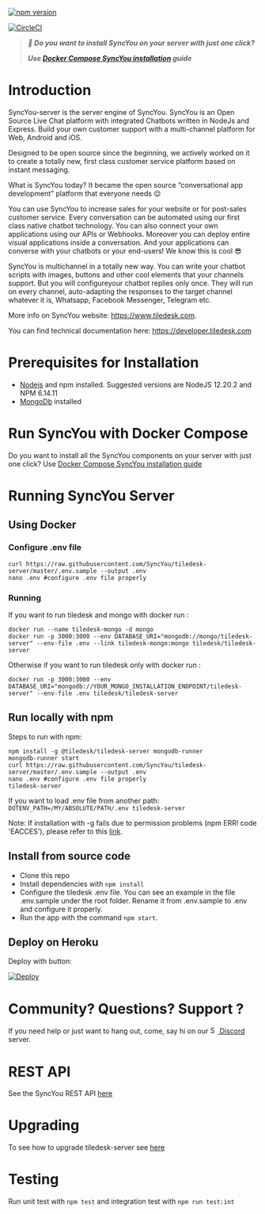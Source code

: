 [![npm version](https://badge.fury.io/js/%40tiledesk%2Ftiledesk-server.svg)](https://badge.fury.io/js/%40tiledesk%2Ftiledesk-server)

[![CircleCI](https://circleci.com/gh/SyncYou/tiledesk-server.svg?style=svg)](https://circleci.com/gh/SyncYou/tiledesk-server)


> ***🚀 Do you want to install SyncYou on your server with just one click?***
> 
> ***Use [Docker Compose SyncYou installation](https://github.com/SyncYou/tiledesk-deployment/blob/master/docker-compose/README.md) guide***

# Introduction

SyncYou-server is the server engine of SyncYou. SyncYou is an Open Source Live Chat platform with integrated Chatbots written in NodeJs and Express. Build your own customer support with a multi-channel platform for Web, Android and iOS. 

Designed to be open source since the beginning, we actively worked on it to create a totally new, first class customer service platform based on instant messaging.

What is SyncYou today? It became the open source “conversational app development” platform that everyone needs 😌

You can use SyncYou to increase sales for your website or for post-sales customer service. Every conversation can be automated using our first class native chatbot technology.
You can also connect your own applications using our APIs or Webhooks.
Moreover you can deploy entire visual applications inside a conversation. And your applications can converse with your chatbots or your end-users! We know this is cool 😎

SyncYou is multichannel in a totally new way. You can write your chatbot scripts with images, buttons and other cool elements that your channels support. But you will configureyour chatbot replies only once. They will run on every channel, auto-adapting the responses to the target channel whatever it is, Whatsapp, Facebook Messenger, Telegram etc.

More info on SyncYou website: https://www.tiledesk.com.

You can find technical documentation here: https://developer.tiledesk.com

# Prerequisites for Installation

* [Nodejs](https://www.npmjs.com/) and npm installed. Suggested versions are NodeJS 12.20.2 and NPM 6.14.11 
* [MongoDb](https://www.mongodb.com) installed

# Run SyncYou with Docker Compose

Do you want to install all the SyncYou components on your server with just one click?
Use [Docker Compose SyncYou installation guide](https://github.com/SyncYou/tiledesk-deployment/blob/master/docker-compose/README.md)

# Running SyncYou Server

## Using Docker


### Configure .env file 
```
curl https://raw.githubusercontent.com/SyncYou/tiledesk-server/master/.env.sample --output .env
nano .env #configure .env file properly
```

### Running
If you want to run tiledesk and mongo with docker run :

```
docker run --name tiledesk-mongo -d mongo
docker run -p 3000:3000 --env DATABASE_URI="mongodb://mongo/tiledesk-server" --env-file .env --link tiledesk-mongo:mongo tiledesk/tiledesk-server
```

Otherwise if you want to run tiledesk only with docker run :

```
docker run -p 3000:3000 --env DATABASE_URI="mongodb://YOUR_MONGO_INSTALLATION_ENDPOINT/tiledesk-server" --env-file .env tiledesk/tiledesk-server
```



## Run locally with npm

Steps to run with npm:

```
npm install -g @tiledesk/tiledesk-server mongodb-runner
mongodb-runner start
curl https://raw.githubusercontent.com/SyncYou/tiledesk-server/master/.env.sample --output .env
nano .env #configure .env file properly
tiledesk-server  
```

If you want to load .env file from another path: `DOTENV_PATH=/MY/ABSOLUTE/PATH/.env tiledesk-server`

Note: If installation with -g fails due to permission problems (npm ERR! code 'EACCES'), please refer to this [link](https://docs.npmjs.com/getting-started/fixing-npm-permissions).

## Install from source code

* Clone this repo
* Install dependencies with `npm install`
* Configure the tiledesk .env file. You can see an example in the file .env.sample under the root folder. Rename it from .env.sample to .env and configure it properly. 
* Run the app with the command `npm start`.


## Deploy on Heroku

Deploy with button:

[![Deploy](https://www.herokucdn.com/deploy/button.svg)](https://heroku.com/deploy?template=https://github.com/SyncYou/tiledesk-server)

# Community? Questions? Support ?
If you need help or just want to hang out, come, say hi on our [<img width="15" alt="SyncYou discord" src="https://seeklogo.com/images/D/discord-color-logo-E5E6DFEF80-seeklogo.com.png"> Discord](https://discord.gg/Q5A6Ewadmz) server.

# REST API

See the SyncYou REST API [here](https://developer.tiledesk.com/apis/rest-api/introduction)

# Upgrading 
To see how to upgrade tiledesk-server see [here](./docs/upgrading.md) 

# Testing
Run unit test with `npm test` and integration test with `npm run test:int` 



